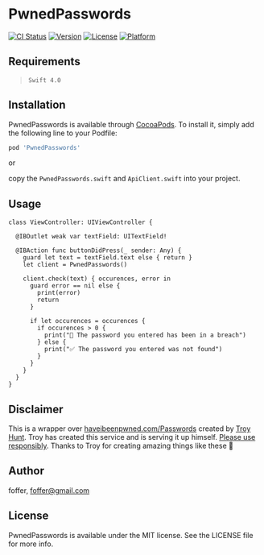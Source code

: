 # PwnedPasswords

[![CI Status](http://img.shields.io/travis/foffer/PwnedPasswords.svg?style=flat)](https://travis-ci.org/foffer/PwnedPasswords)
[![Version](https://img.shields.io/cocoapods/v/PwnedPasswords.svg?style=flat)](http://cocoapods.org/pods/PwnedPasswords)
[![License](https://img.shields.io/cocoapods/l/PwnedPasswords.svg?style=flat)](http://cocoapods.org/pods/PwnedPasswords)
[![Platform](https://img.shields.io/cocoapods/p/PwnedPasswords.svg?style=flat)](http://cocoapods.org/pods/PwnedPasswords)


## Requirements
> `Swift 4.0`

## Installation

PwnedPasswords is available through [CocoaPods](http://cocoapods.org). To install
it, simply add the following line to your Podfile:

```ruby
pod 'PwnedPasswords'
```
or

copy the `PwnedPasswords.swift` and `ApiClient.swift` into your project.

## Usage
```
class ViewController: UIViewController {

  @IBOutlet weak var textField: UITextField!

  @IBAction func buttonDidPress(_ sender: Any) {
    guard let text = textField.text else { return }
    let client = PwnedPasswords()

    client.check(text) { occurences, error in
      guard error == nil else {
        print(error)
        return
      }
      
      if let occurences = occurences {
        if occurences > 0 {
          print("🛑 The password you entered has been in a breach")
        } else {
          print("✅ The password you entered was not found")
        }
      }
    }
  }
}

```

## Disclaimer
This is a wrapper over [haveibeenpwned.com/Passwords](https://haveibeenpwned.com/Passwords) created by [Troy Hunt](https://twitter.com/troyhunt). Troy has created this service and is serving it up himself. [Please use responsibly](https://haveibeenpwned.com/API/v2#AcceptableUse). Thanks to Troy for creating amazing things like these 🎉 

## Author

foffer, foffer@gmail.com

## License

PwnedPasswords is available under the MIT license. See the LICENSE file for more info.
